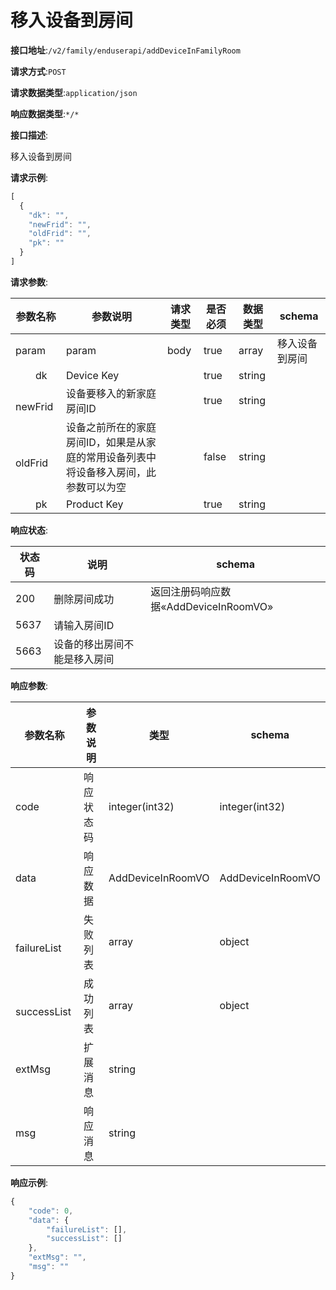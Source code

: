 # 移入设备到房间


**接口地址**:`/v2/family/enduserapi/addDeviceInFamilyRoom`


**请求方式**:`POST`


**请求数据类型**:`application/json`


**响应数据类型**:`*/*`


**接口描述**:<p>移入设备到房间</p>



**请求示例**:


```javascript
[
  {
    "dk": "",
    "newFrid": "",
    "oldFrid": "",
    "pk": ""
  }
]
```


**请求参数**:


| 参数名称            | 参数说明                                                     | 请求类型 | 是否必须 | 数据类型 | schema         |
| ------------------- | ------------------------------------------------------------ | -------- | -------- | -------- | -------------- |
| param               | param                                                        | body     | true     | array    | 移入设备到房间 |
| &emsp;&emsp;dk      | Device Key                                                   |          | true     | string   |                |
| &emsp;&emsp;newFrid | 设备要移入的新家庭房间ID                                     |          | true     | string   |                |
| &emsp;&emsp;oldFrid | 设备之前所在的家庭房间ID，如果是从家庭的常用设备列表中将设备移入房间，此参数可以为空 |          | false    | string   |                |
| &emsp;&emsp;pk      | Product Key                                                  |          | true     | string   |                |


**响应状态**:


| 状态码 | 说明                         | schema                                |
| ------ | ---------------------------- | ------------------------------------- |
| 200    | 删除房间成功                 | 返回注册码响应数据«AddDeviceInRoomVO» |
| 5637   | 请输入房间ID                 |                                       |
| 5663   | 设备的移出房间不能是移入房间 |                                       |


**响应参数**:


| 参数名称                | 参数说明   | 类型              | schema            |
| ----------------------- | ---------- | ----------------- | ----------------- |
| code                    | 响应状态码 | integer(int32)    | integer(int32)    |
| data                    | 响应数据   | AddDeviceInRoomVO | AddDeviceInRoomVO |
| &emsp;&emsp;failureList | 失败列表   | array             | object            |
| &emsp;&emsp;successList | 成功列表   | array             | object            |
| extMsg                  | 扩展消息   | string            |                   |
| msg                     | 响应消息   | string            |                   |


**响应示例**:
```javascript
{
	"code": 0,
	"data": {
		"failureList": [],
		"successList": []
	},
	"extMsg": "",
	"msg": ""
}
```
